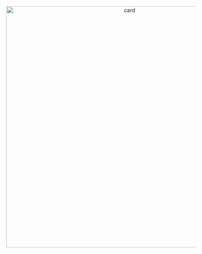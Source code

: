 <div align="center" >
<a href="https://gedankenessen.github.io/crud-landing/">
<img width="640" alt="card" src="https://user-images.githubusercontent.com/24259317/202017966-83501535-4b8a-40cd-ae79-ac5e5f8d1d41.png">
</a>
</div>
